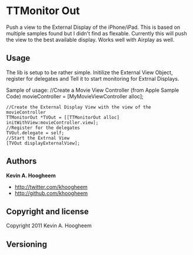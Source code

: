 TTMonitor Out
=================

Push a view to the External Display of the iPhone/iPad.  This is based on multiple samples found but I didn't find as flexable. 
Currently this will push the view to the best available display.  Works well with Airplay as well.

Usage
-----

The lib is setup to be rather simple.  Initilize the External View Object, register for delegates and Tell it to start monitoring for Extrnal Displays.  

Sample of usage:
    //Create a Movie View Controller (from Apple Sample Code)
	movieController = [MyMovieViewController alloc];
	
	//Create the External Display View with the view of the movieController
	TTMonitorOut *TVOut = [[TTMonitorOut alloc] initWithView:movieController.view];
	//Register for the delegates
	TVOut.delegate = self;
	//Start the Extrnal View
	[TVOut displayExternalView];


Authors
-------

**Kevin A. Hoogheem**

+ http://twitter.com/khoogheem
+ http://github.com/khoogheem

Copyright and license
---------------------

Copyright 2011 Kevin A. Hoogheem

Versioning
----------
